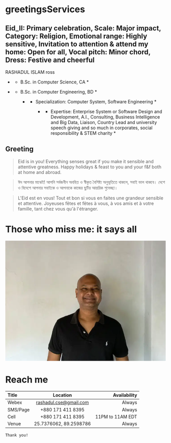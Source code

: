 # greetingsServices
## Eid_II: Primary celebration, Scale: Major impact, Category: Religion, Emotional range: Highly sensitive, Invitation to attention & attend my home: Open for all, Vocal pitch: Minor chord, Dress: Festive and cheerful 

RASHADUL ISLAM ross
   - * B.Sc. in Computer Science, CA *
   - * B.Sc. in Computer Engineering, BD *

        - * Specialization: Computer System, Software Engineering *

            - * Expertise: Enterprise System or Software Design and Development, A.I., Consulting, Business Intelligence and Big Data, Liaison, Country Lead and university speech giving and so much in corporates, social responsibility & STEM charity *

## Greeting
> Eid is in you! Everything senses great if you make it sensible and attentive greatness. Happy holidays & feast to you and your f&f both at home and abroad.

> ঈদ আপনার মাঝেই! আপনি সর্বজনীন অবহিত ও স্বীকৃত বৈশিষ্ট্য অনুভূতিতে থাকলে, সবাই ভাল থাকবে। দেশে ও বিদেশে আপনার সবাইকে ও আপনাকে কাজের ছুটির আন্তরিক শুভেচ্ছা।

> L'Eid est en vous! Tout et bon si vous en faites une grandeur sensible et attentive. Joyeuses fêtes et fêtes à vous, à vos amis et à votre famille, tant chez vous qu'à l'étranger.

# Those who miss me: it says all
![Pixels](img_2_1687960547281.jpg)

# Reach me
| Title      | Location |  Availability     |
| :---        |    :----:   |          ---: |
| Webex      | rashadul.cse@gmail.com       | Always   |
| SMS/Page  | +880 171 411 8395        |  Always      |
| Cell  | +880 171 411 8395        |  11PM to 11AM EDT      |
| Venue  | 25.7376062, 89.2598786        |  Always      |

```
Thank you!
```
